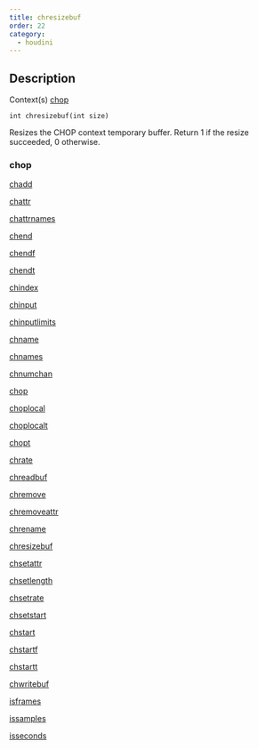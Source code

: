 ```yaml
---
title: chresizebuf
order: 22
category:
  - houdini
---
```


## Description

Context(s) [chop](../contexts/chop.html)

`int chresizebuf(int size)`

Resizes the CHOP context temporary buffer. Return 1 if the resize succeeded, 0
otherwise.

### chop

[chadd ](chadd.html)

[chattr ](chattr.html)

[chattrnames ](chattrnames.html)

[chend ](chend.html)

[chendf ](chendf.html)

[chendt ](chendt.html)

[chindex ](chindex.html)

[chinput ](chinput.html)

[chinputlimits ](chinputlimits.html)

[chname ](chname.html)

[chnames ](chnames.html)

[chnumchan ](chnumchan.html)

[chop ](chop.html)

[choplocal ](choplocal.html)

[choplocalt ](choplocalt.html)

[chopt ](chopt.html)

[chrate ](chrate.html)

[chreadbuf ](chreadbuf.html)

[chremove ](chremove.html)

[chremoveattr ](chremoveattr.html)

[chrename ](chrename.html)

[chresizebuf ](chresizebuf.html)

[chsetattr ](chsetattr.html)

[chsetlength ](chsetlength.html)

[chsetrate ](chsetrate.html)

[chsetstart ](chsetstart.html)

[chstart ](chstart.html)

[chstartf ](chstartf.html)

[chstartt ](chstartt.html)

[chwritebuf ](chwritebuf.html)

[isframes ](isframes.html)

[issamples ](issamples.html)

[isseconds ](isseconds.html)
